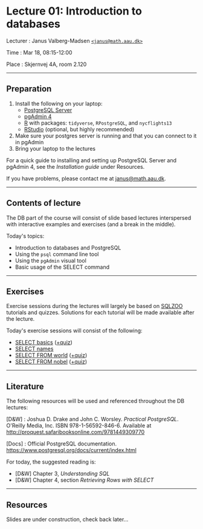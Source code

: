 # Lecture 01: Introduction to databases

Lecturer
: Janus Valberg-Madsen [`<janus@math.aau.dk>`](mailto:janus@math.aau.dk)

Time
: Mar 18, 08:15-12:00

Place
: Skjernvej 4A, room 2.120

---

## Preparation

1. Install the following on your laptop:
    + [PostgreSQL Server](http://www.postgresql.org/download)
    + [pgAdmin 4](https://www.pgadmin.org/download)
    + [R](https://cran.r-project.org/) with packages: `tidyverse`, `RPostgreSQL`, and `nycflights13`
    + [RStudio](https://www.rstudio.com) (optional, but highly recommended)
1. Make sure your postgres server is running and that you can connect to it in pgAdmin
1. Bring your laptop to the lectures

For a quick guide to installing and setting up PostgreSQL Server and pgAdmin 4, see the _Installation guide_ under Resources.

If you have problems, please contact me at <janus@math.aau.dk>.

---

## Contents of lecture

The DB part of the course will consist of slide based lectures interspersed with interactive examples and exercises (and a break in the middle).

Today's topics:

- Introduction to databases and PostgreSQL
- Using the `psql` command line tool
- Using the `pgAdmin` visual tool
- Basic usage of the SELECT command

---

## Exercises

Exercise sessions during the lectures will largely be based on [SQLZOO](https://sqlzoo.net/wiki/SQL_Tutorial) tutorials and quizzes.
Solutions for each tutorial will be made available after the lecture.

Today's exercise sessions will consist of the following:

- [SELECT basics](https://sqlzoo.net/wiki/SELECT_basics) ([+quiz](https://sqlzoo.net/wiki/SELECT_Quiz))
- [SELECT names](https://sqlzoo.net/wiki/SELECT_names)
- [SELECT FROM world](https://sqlzoo.net/wiki/SELECT_from_WORLD_Tutorial) ([+quiz](https://sqlzoo.net/wiki/BBC_QUIZ))
- [SELECT FROM nobel](https://sqlzoo.net/wiki/SELECT_from_Nobel_Tutorial) ([+quiz](https://sqlzoo.net/wiki/Nobel_Quiz))

---

## Literature

The following resources will be used and referenced throughout the DB lectures:

[D&W]
: Joshua D. Drake and John C. Worsley. *Practical PostgreSQL*.  O'Reilly Media, Inc. ISBN 978-1-56592-846-6.
Available at <http://proquest.safaribooksonline.com/9781449309770>

[Docs]
: Official PostgreSQL documentation. <https://www.postgresql.org/docs/current/index.html>

For today, the suggested reading is:

- [D&W] Chapter 3, _Understanding SQL_
- [D&W] Chapter 4, section _Retrieving Rows with SELECT_

---

## Resources

Slides are under construction, check back later...
